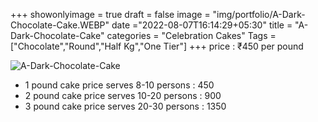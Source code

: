 +++
showonlyimage = true
draft = false
image = "img/portfolio/A-Dark-Chocolate-Cake.WEBP"
date ="2022-08-07T16:14:29+05:30"
title = "A-Dark-Chocolate-Cake"
categories = "Celebration Cakes"
Tags = ["Chocolate","Round","Half Kg","One Tier"]
+++
price : ₹450 per pound
<!--more-->
![A-Dark-Chocolate-Cake](/img/portfolio/A-Dark-Chocolate-Cake.WEBP)
* 1 pound cake price serves 8-10 persons : 450
* 2 pound cake price serves 10-20 persons : 900
* 3 pound cake price serves 20-30 persons : 1350
